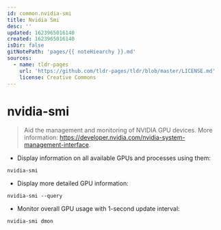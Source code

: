 ```yaml
---
id: common.nvidia-smi
title: Nvidia Smi
desc: ''
updated: 1623965016140
created: 1623965016140
isDir: false
gitNotePath: 'pages/{{ noteHiearchy }}.md'
sources:
  - name: tldr-pages
    url: 'https://github.com/tldr-pages/tldr/blob/master/LICENSE.md'
    license: Creative Commons
---
```

# nvidia-smi

> Aid the management and monitoring of NVIDIA GPU devices.
> More information: <https://developer.nvidia.com/nvidia-system-management-interface>.

- Display information on all available GPUs and processes using them:

`nvidia-smi`

- Display more detailed GPU information:

`nvidia-smi --query`

- Monitor overall GPU usage with 1-second update interval:

`nvidia-smi dmon`

